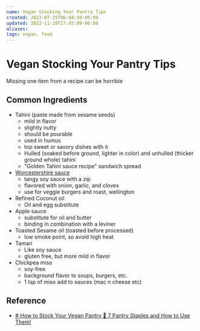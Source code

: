 ```yaml
---
name: Vegan Stocking Your Pantry Tips
created: 2022-07-25T06:04:49-05:00
updated: 2022-11-28T17:45:09-06:00
aliases: 
tags: vegan, food
---
```

# Vegan Stocking Your Pantry Tips

Missing one item from a recipe can be horrible

## Common Ingredients
- Tahini (paste made from sesame seeds)
	- mild in flavor
	- slightly nutty
	- should be pourable
	- used in humus
	- top sweet or savory dishes with it
	- Hulled (soaked before ground, lighter in color) and unhulled (thicker ground whole) tahini
	- "Golden Tahini sauce recipe" sandwich spread
-  [Worcestershire sauce](https://en.wikipedia.org/wiki/Worcestershire_sauce)
	- tangy soy sauce with a zip
	- flavored with onion, garlic, and cloves
	- use for veggie burgers and roast, wellington
- Refined Coconut oil
	- Oil and egg substitute
- Apple sauce
	- substitute for oil and butter
	- binding in combination with a leviner
- Toasted Sesame oil (toasted before processed)
	- low smoke point, so avoid high heat
- Tamari
	- Like soy sauce
	- gluten free, but more mild in flavor
- Chickpea miso
	- soy-free
	- background flavor to soups, burgers, etc.
	- 1 tsp of miso add to sauces (mac n cheese etc)
## Reference
- [# How to Stock Your Vegan Pantry 🌱 7 Pantry Staples and How to Use Them!](https://www.youtube.com/watch?v=X8WRrUXIq_c)
